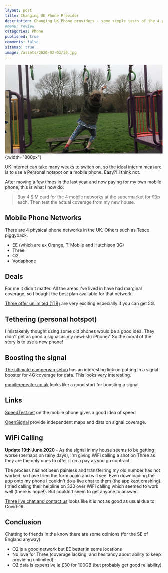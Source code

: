 ```yaml
---
layout: post
title: Changing UK Phone Provider 
description: Changing UK Phone providers - some simple tests of the 4 physical networks.
#menu: review
categories: Phone 
published: true 
comments: false     
sitemap: true
image: /assets/2020-02-03/30.jpg
---
```


![alt text](/assets/2020-02-03/30.jpg "Changing phone providers"){:width="800px"}

UK Internet can take many weeks to switch on, so the ideal interim measure is to use a Personal hotspot on a mobile phone. Easy?! I think not.  

After moving a few times in the last year and now paying for my own mobile phone, this is what I now do:  

> Buy 4 SIM card for the 4 mobile networks at the supermarket for 99p each. Then test the actual coverage from my new house.

## Mobile Phone Networks

There are 4 physical phone networks in the UK. Others such as Tesco piggyback.

- EE (which are ex Orange, T-Mobile and Hutchison 3G)
- Three
- O2
- Vodaphone

## Deals

For me it didn't matter. All the areas I've lived in have had marginal coverage, so I bought the best plan available for that network.  

[Three offer unlimited (1TB)](http://www.three.co.uk/Store/SIM/Plans_for_phones) are very exciting especially if you can get 5G.

## Tethering (personal hotspot)

I mistakenly thought using some old phones would be a good idea. They didn't get as good a signal as my new(ish) iPhone7. So the moral of the story is to use a new phone!

## Boosting the signal

[The ultimate campervan setup](https://www.gjot.uk/the-ultimate-campervan-4g-wifi-setup/) has an interesting link on putting in a signal booster for 4G coverage for data. This looks very interesting.

[mobilerepeater.co.uk](https://www.mobilerepeater.co.uk/blogs/boost-signal/iphone-signal-booster-guide) looks like a good start for boosting a signal.

## Links

[SpeedTest.net](https://www.speedtest.net/) on the mobile phone gives a good idea of speed

[OpenSignal](https://www.opensignal.com/) provide independent maps and data on signal coverage.

## WiFi Calling

**Update 19th June 2020** - As the signal in my house seems to be getting worse (perhaps on rainy days), I'm giving WiFi calling a shot on Three as they are the only ones to offer it on a pay as you go contract.

The process has not been painless and transferring my old number has not worked, so have tried the form again and will see. Even downloading the app onto my phone I couldn't do a live chat to them (the app kept crashing). I tried calling their helpline on 333 over WiFi calling which seemed to work well (there is hope!). But couldn't seem to get anyone to answer.

[Three live chat and contact us](http://www.three.co.uk/Discover/Network/Coverage) looks like it is not as good as usual due to Covid-19.

## Conclusion

Chatting to friends in the know there are some opinions (for the SE of England anyway)

- O2 is a good network but EE better in some locations
- No love for Three (coverage lacking, and hesitancy about ability to keep providing unlimited)
- O2 data is expensive ie £30 for 100GB (but probably get good reliability)
